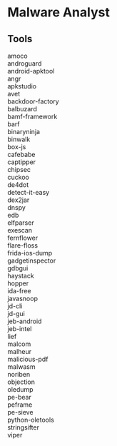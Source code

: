 # Malware Analyst

## Tools

amoco \
androguard \
android-apktool \
angr \
apkstudio \
avet \
backdoor-factory \
balbuzard \
bamf-framework \
barf \
binaryninja \
binwalk \
box-js \
cafebabe \
captipper \
chipsec \
cuckoo \
de4dot \
detect-it-easy \
dex2jar \
dnspy \
edb \
elfparser \
exescan \
fernflower \
flare-floss \
frida-ios-dump \
gadgetinspector \
gdbgui \
haystack \
hopper \
ida-free \
javasnoop \
jd-cli \
jd-gui \
jeb-android \
jeb-intel \
lief \
malcom \
malheur \
malicious-pdf \
malwasm \
noriben \
objection \
oledump \
pe-bear \
peframe \
pe-sieve \
python-oletools \
stringsifter \
viper
